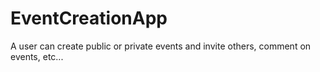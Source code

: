 # EventCreationApp
A user can create public or private events and invite others, comment on events, etc...
